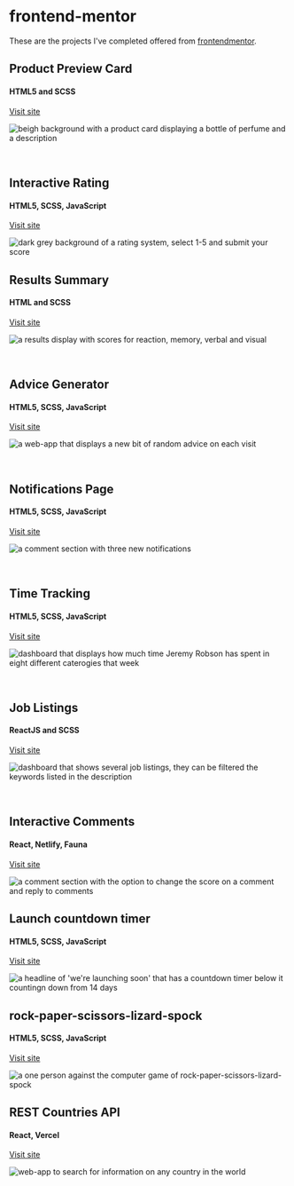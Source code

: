 # frontend-mentor

These are the projects I've completed offered from [frontendmentor](https://www.frontendmentor.io/).


## Product Preview Card
#### HTML5 and SCSS

[Visit site](https://achulslander-product-preview-card.netlify.app/)

![beigh background with a product card displaying a bottle of perfume and a description](./assets/product-preview-ss.png)

<br>

## Interactive Rating
#### HTML5, SCSS, JavaScript

[Visit site](https://achulslander-interactive-rating.netlify.app/)

![dark grey background of a rating system, select 1-5 and submit your score](./assets/ratings-ss.png)


## Results Summary
#### HTML and SCSS

[Visit site](https://achulslander-results-summary.netlify.app/)

![a results display with scores for reaction, memory, verbal and visual](./assets/weirdone-ss.png)

<br>

## Advice Generator
#### HTML5, SCSS, JavaScript

[Visit site](https://achulslander-advice-generator.netlify.app/)

![a web-app that displays a new bit of random advice on each visit](./assets/advice-gen-ss.png)

<br>

## Notifications Page
#### HTML5, SCSS, JavaScript

[Visit site](https://achulslander-notifications-page.netlify.app/)

![a comment section with three new notifications](./assets/notifications-ss.png)

<br>

## Time Tracking
#### HTML5, SCSS, JavaScript

[Visit site](https://achulslander-time-tracking.netlify.app/)

![dashboard that displays how much time Jeremy Robson has spent in eight different caterogies that week](./assets/time-tracking-ss.png)

<br>

## Job Listings
#### ReactJS and SCSS

[Visit site](https://achulslander-job-listings.netlify.app/)

![dashboard that shows several job listings, they can be filtered the keywords listed in the description](./assets/job-listings-ss.png)

<br>

## Interactive Comments
#### React, Netlify, Fauna

[Visit site](https://achulslander-interactive-comments.netlify.app/)

![a comment section with the option to change the score on a comment and reply to comments](./assets/comments-ss.png)

## Launch countdown timer
#### HTML5, SCSS, JavaScript

[Visit site](https://achulslander-countdown-timer.netlify.app/)

![a headline of 'we're launching soon' that has a countdown timer below it countingn down from 14 days](./assets/countdown-ss.png)

## rock-paper-scissors-lizard-spock
#### HTML5, SCSS, JavaScript

[Visit site](https://github.com/alleycaaat/frontend-mentor/tree/main/r-p-s-l-s)

![a one person against the computer game of rock-paper-scissors-lizard-spock](./assets/r-p-s-l-s-ss.png)

## REST Countries API
#### React, Vercel

[Visit site](https://achulslander-countries-api.vercel.app/)

![web-app to search for information on any country in the world](./assets/countries-ss-ukraine.png)
